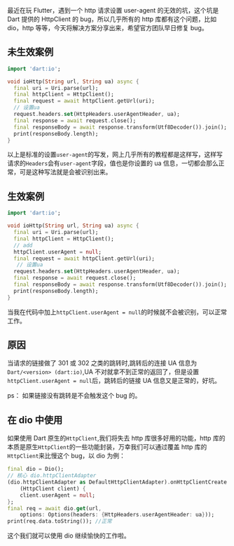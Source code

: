 最近在玩 Flutter，遇到一个 http 请求设置 user-agent 的无效的坑，这个坑是 Dart 提供的 HttpClient 的 bug，所以几乎所有的 http 库都有这个问题，比如 dio，http 等等，今天将解决方案分享出来，希望官方团队早日修复 bug。

## 未生效案例

```dart
import 'dart:io';

void ioHttp(String url, String ua) async {
  final uri = Uri.parse(url);
  final httpClient = HttpClient();
  final request = await httpClient.getUrl(uri);
  // 设置ua
  request.headers.set(HttpHeaders.userAgentHeader, ua);
  final response = await request.close();
  final responseBody = await response.transform(Utf8Decoder()).join();
  print(responseBody.length);
}
```

以上是标准的设置`user-agent`的写发，网上几乎所有的教程都是这样写，这样写请求的`Headers`会有`user-agent`字段，值也是你设置的 ua 信息，一切都会那么正常，可是这种写法就是会被识别出来。

## 生效案例

```dart
import 'dart:io';

void ioHttp(String url, String ua) async {
  final uri = Uri.parse(url);
  final httpClient = HttpClient();
  // add
  httpClient.userAgent = null;
  final request = await httpClient.getUrl(uri);
   // 设置ua
  request.headers.set(HttpHeaders.userAgentHeader, ua);
  final response = await request.close();
  final responseBody = await response.transform(Utf8Decoder()).join();
  print(responseBody.length);
}
```

当我在代码中加上`httpClient.userAgent = null`的时候就不会被识别，可以正常工作。

## 原因

当请求的链接做了 301 或 302 之类的跳转时,跳转后的连接 UA 信息为`Dart/<version> (dart:io)`,UA 不对就拿不到正常的返回了，但是设置`httpClient.userAgent = null`后，跳转后的链接 UA 信息又是正常的，好坑。

ps： 如果链接没有跳转是不会触发这个 bug 的。

## 在 dio 中使用

如果使用 Dart 原生的`HttpClient`,我们将失去 http 库很多好用的功能，http 库的本质是原生`HttpClient`的一些功能封装，万幸我们可以通过覆盖 http 库的`HttpClient`来比慢这个 bug，以 dio 为例：

```dart
final dio = Dio();
// 核心 dio.httpClientAdapter
(dio.httpClientAdapter as DefaultHttpClientAdapter).onHttpClientCreate =
    (HttpClient client) {
    client.userAgent = null;
};
final req = await dio.get(url,
    options: Options(headers: {HttpHeaders.userAgentHeader: ua}));
print(req.data.toString()); //正常
```

这个我们就可以使用 dio 继续愉快的工作啦。
